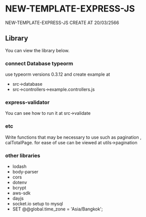 # NEW-TEMPLATE-EXPRESS-JS
NEW-TEMPLATE-EXPRESS-JS CREATE AT 20/03/2566

## Library

You can view the library below.

### connect Database typeorm

use typeorm versions 0.3.12 and create example at 
- src->database
- src->controllers->example.controllers.js

### express-validator

You can see how to run it at src->validate

### etc

Write functions that may be necessary to use such as pagination , calTotalPage.
for ease of use can be viewed at utils->pagination

### other libraries
- lodash
- body-parser
- cors
- dotenv
- bcrypt
- aws-sdk
- dayjs
- socket.io
setup to mysql 
- SET @@global.time_zone = 'Asia/Bangkok'; 